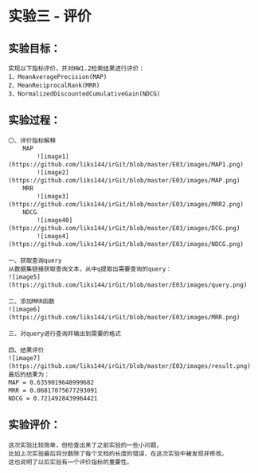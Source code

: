 #  实验三 - 评价

## 实验目标：
    实现以下指标评价，并对HW1.2检索结果进行评价：
    1、MeanAveragePrecision(MAP)
    2、MeanReciprocalRank(MRR)
    3、NormalizedDiscountedCumulativeGain(NDCG)

## 实验过程：
    〇、评价指标解释
        MAP
            ![image1](https://github.com/liks144/irGit/blob/master/E03/images/MAP1.png)
            ![image2](https://github.com/liks144/irGit/blob/master/E03/images/MAP.png)
        MRR
            ![image3](https://github.com/liks144/irGit/blob/master/E03/images/MRR2.png)
        NDCG
            ![image40](https://github.com/liks144/irGit/blob/master/E03/images/DCG.png)
            ![image4](https://github.com/liks144/irGit/blob/master/E03/images/NDCG.png)

    一、获取查询query
    从数据集链接获取查询文本，从中q提取出需要查询的query：
    ![image5](https://github.com/liks144/irGit/blob/master/E03/images/query.png)
    
    二、添加MRR函数
    ![image6](https://github.com/liks144/irGit/blob/master/E03/images/MRR.png)
    
    三、对query进行查询并输出到需要的格式

    四、结果评价
    ![image7](https://github.com/liks144/irGit/blob/master/E03/images/result.png)
    最后的结果为：
    MAP = 0.6359019648999682
    MRR = 0.06817075677293091
    NDCG = 0.7214928439964421
## 实验评价：

    这次实验比较简单，但检查出来了之前实验的一些小问题，
    比如上次实验最后将分数除了每个文档的长度的错误，在这次实验中被发现并修改。
    这也说明了以后实验有一个评价指标的重要性。
    
